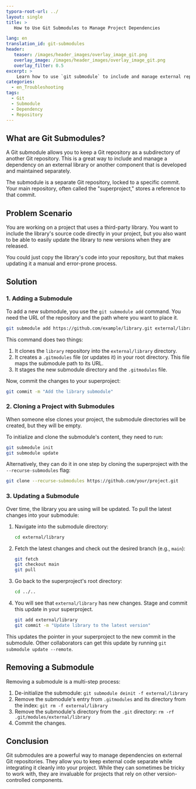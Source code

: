 ```yaml
---
typora-root-url: ../
layout: single
title: >
   How to Use Git Submodules to Manage Project Dependencies

lang: en
translation_id: git-submodules
header:
   teaser: /images/header_images/overlay_image_git.png
   overlay_image: /images/header_images/overlay_image_git.png
   overlay_filter: 0.5
excerpt: >
    Learn how to use `git submodule` to include and manage external repositories as subdirectories within your main project.
categories:
  - en_Troubleshooting
tags:
  - Git
  - Submodule
  - Dependency
  - Repository
---
```


## What are Git Submodules?

A Git submodule allows you to keep a Git repository as a subdirectory of another Git repository. This is a great way to include and manage a dependency on an external library or another component that is developed and maintained separately.

The submodule is a separate Git repository, locked to a specific commit. Your main repository, often called the "superproject," stores a reference to that commit.

## Problem Scenario

You are working on a project that uses a third-party library. You want to include the library's source code directly in your project, but you also want to be able to easily update the library to new versions when they are released.

You could just copy the library's code into your repository, but that makes updating it a manual and error-prone process.

## Solution

### 1. Adding a Submodule

To add a new submodule, you use the `git submodule add` command. You need the URL of the repository and the path where you want to place it.

```bash
git submodule add https://github.com/example/library.git external/library
```

This command does two things:
1.  It clones the `library` repository into the `external/library` directory.
2.  It creates a `.gitmodules` file (or updates it) in your root directory. This file maps the submodule path to its URL.
3.  It stages the new submodule directory and the `.gitmodules` file.

Now, commit the changes to your superproject:
```bash
git commit -m "Add the library submodule"
```

### 2. Cloning a Project with Submodules

When someone else clones your project, the submodule directories will be created, but they will be empty.

To initialize and clone the submodule's content, they need to run:
```bash
git submodule init
git submodule update
```

Alternatively, they can do it in one step by cloning the superproject with the `--recurse-submodules` flag:
```bash
git clone --recurse-submodules https://github.com/your/project.git
```

### 3. Updating a Submodule

Over time, the library you are using will be updated. To pull the latest changes into your submodule:

1.  Navigate into the submodule directory:
    ```bash
    cd external/library
    ```
2.  Fetch the latest changes and check out the desired branch (e.g., `main`):
    ```bash
    git fetch
    git checkout main
    git pull
    ```
3.  Go back to the superproject's root directory:
    ```bash
    cd ../..
    ```
4.  You will see that `external/library` has new changes. Stage and commit this update in your superproject.
    ```bash
    git add external/library
    git commit -m "Update library to the latest version"
    ```

This updates the pointer in your superproject to the new commit in the submodule. Other collaborators can get this update by running `git submodule update --remote`.

## Removing a Submodule

Removing a submodule is a multi-step process:
1.  De-initialize the submodule: `git submodule deinit -f external/library`
2.  Remove the submodule's entry from `.gitmodules` and its directory from the index: `git rm -f external/library`
3.  Remove the submodule's directory from the `.git` directory: `rm -rf .git/modules/external/library`
4.  Commit the changes.

## Conclusion

Git submodules are a powerful way to manage dependencies on external Git repositories. They allow you to keep external code separate while integrating it cleanly into your project. While they can sometimes be tricky to work with, they are invaluable for projects that rely on other version-controlled components.
